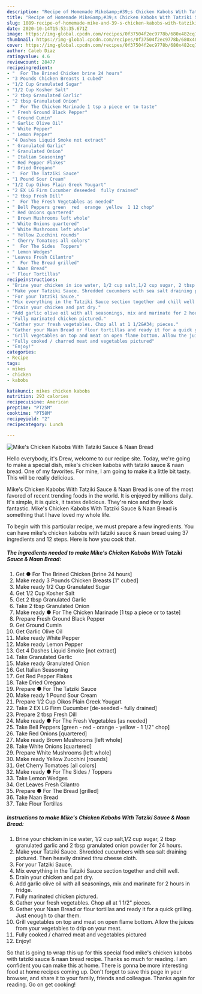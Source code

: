```yaml
---
description: "Recipe of Homemade Mike&amp;#39;s Chicken Kabobs With Tatziki Sauce &amp;amp; Naan Bread"
title: "Recipe of Homemade Mike&amp;#39;s Chicken Kabobs With Tatziki Sauce &amp;amp; Naan Bread"
slug: 1089-recipe-of-homemade-mike-and-39-s-chicken-kabobs-with-tatziki-sauce-and-amp-naan-bread
date: 2020-10-14T15:53:35.671Z
image: https://img-global.cpcdn.com/recipes/0f37504f2ec9778b/680x482cq70/mikes-chicken-kabobs-with-tatziki-sauce-naan-bread-recipe-main-photo.jpg
thumbnail: https://img-global.cpcdn.com/recipes/0f37504f2ec9778b/680x482cq70/mikes-chicken-kabobs-with-tatziki-sauce-naan-bread-recipe-main-photo.jpg
cover: https://img-global.cpcdn.com/recipes/0f37504f2ec9778b/680x482cq70/mikes-chicken-kabobs-with-tatziki-sauce-naan-bread-recipe-main-photo.jpg
author: Caleb Diaz
ratingvalue: 4.6
reviewcount: 28477
recipeingredient:
- "  For The Brined Chicken brine 24 hours"
- "3 Pounds Chicken Breasts 1 cubed"
- "1/2 Cup Granulated Sugar"
- "1/2 Cup Kosher Salt"
- "2 tbsp Granulated Garlic"
- "2 tbsp Granulated Onion"
- "  For The Chicken Marinade 1 tsp a piece or to taste"
- " Fresh Ground Black Pepper"
- " Ground Cumin"
- " Garlic Olive Oil"
- " White Pepper"
- " Lemon Pepper"
- "4 Dashes Liquid Smoke not extract"
- " Granulated Garlic"
- " Granulated Onion"
- " Italian Seasoning"
- " Red Pepper Flakes"
- " Dried Oregano"
- "  For The Tatziki Sauce"
- "1 Pound Sour Cream"
- "1/2 Cup Oikos Plain Greek Yougart"
- "2 EX LG Firm Cucumber deseeded  fully drained"
- "2 tbsp Fresh Dill"
- "  For The Fresh Vegetables as needed"
- " Bell Peppers green  red  orange  yellow  1 12 chop"
- " Red Onions quartered"
- " Brown Mushrooms left whole"
- " White Onions quartered"
- " White Mushrooms left whole"
- " Yellow Zucchini rounds"
- " Cherry Tomatoes all colors"
- "  For The Sides  Toppers"
- " Lemon Wedges"
- "Leaves Fresh Cilantro"
- "  For The Bread grilled"
- " Naan Bread"
- " Flour Tortillas"
recipeinstructions:
- "Brine your chicken in ice water, 1/2 cup salt,1/2 cup sugar, 2 tbsp granulated garlic and 2 tbsp granulated onion powder for 24 hours."
- "Make your Tatziki Sauce. Shredded cucumbers with sea salt draining pictured. Then heavily drained thru cheese cloth."
- "For your Tatziki Sauce."
- "Mix everything in the Tatziki Sauce section together and chill well."
- "Drain your chicken and pat dry."
- "Add garlic olive oil with all seasonings, mix and marinate for 2 hours in fridge."
- "Fully marinated chicken pictured."
- "Gather your fresh vegetables. Chop all at 1 1/2&#34; pieces."
- "Gather your Naan Bread or flour tortillas and ready it for a quick grilling. Just enough to char them."
- "Grill vegetables on top and meat on open flame bottom. Allow the juices from your vegetables to drip on your meat."
- "Fully cooked / charred meat and vegetables pictured"
- "Enjoy!"
categories:
- Recipe
tags:
- mikes
- chicken
- kabobs

katakunci: mikes chicken kabobs 
nutrition: 293 calories
recipecuisine: American
preptime: "PT25M"
cooktime: "PT58M"
recipeyield: "2"
recipecategory: Lunch

---
```



![Mike&#39;s Chicken Kabobs With Tatziki Sauce &amp; Naan Bread](https://img-global.cpcdn.com/recipes/0f37504f2ec9778b/680x482cq70/mikes-chicken-kabobs-with-tatziki-sauce-naan-bread-recipe-main-photo.jpg)

Hello everybody, it's Drew, welcome to our recipe site. Today, we're going to make a special dish, mike&#39;s chicken kabobs with tatziki sauce &amp; naan bread. One of my favorites. For mine, I am going to make it a little bit tasty. This will be really delicious.



Mike&#39;s Chicken Kabobs With Tatziki Sauce &amp; Naan Bread is one of the most favored of recent trending foods in the world. It is enjoyed by millions daily. It's simple, it is quick, it tastes delicious. They're nice and they look fantastic. Mike&#39;s Chicken Kabobs With Tatziki Sauce &amp; Naan Bread is something that I have loved my whole life.


To begin with this particular recipe, we must prepare a few ingredients. You can have mike&#39;s chicken kabobs with tatziki sauce &amp; naan bread using 37 ingredients and 12 steps. Here is how you cook that.

<!--inarticleads1-->

##### The ingredients needed to make Mike&#39;s Chicken Kabobs With Tatziki Sauce &amp; Naan Bread:

1. Get  ● For The Brined Chicken [brine 24 hours]
1. Make ready 3 Pounds Chicken Breasts [1&#34; cubed]
1. Make ready 1/2 Cup Granulated Sugar
1. Get 1/2 Cup Kosher Salt
1. Get 2 tbsp Granulated Garlic
1. Take 2 tbsp Granulated Onion
1. Make ready  ● For The Chicken Marinade [1 tsp a piece or to taste]
1. Prepare  Fresh Ground Black Pepper
1. Get  Ground Cumin
1. Get  Garlic Olive Oil
1. Make ready  White Pepper
1. Make ready  Lemon Pepper
1. Get 4 Dashes Liquid Smoke [not extract]
1. Take  Granulated Garlic
1. Make ready  Granulated Onion
1. Get  Italian Seasoning
1. Get  Red Pepper Flakes
1. Take  Dried Oregano
1. Prepare  ● For The Tatziki Sauce
1. Make ready 1 Pound Sour Cream
1. Prepare 1/2 Cup Oikos Plain Greek Yougart
1. Take 2 EX LG Firm Cucumber [de-seeded - fully drained]
1. Prepare 2 tbsp Fresh Dill
1. Make ready  ● For The Fresh Vegetables [as needed]
1. Take  Bell Peppers [green - red - orange - yellow - 1 1/2&#34; chop]
1. Take  Red Onions [quartered]
1. Make ready  Brown Mushrooms [left whole]
1. Take  White Onions [quartered]
1. Prepare  White Mushrooms [left whole]
1. Make ready  Yellow Zucchini [rounds]
1. Get  Cherry Tomatoes [all colors]
1. Make ready  ● For The Sides / Toppers
1. Take  Lemon Wedges
1. Get Leaves Fresh Cilantro
1. Prepare  ● For The Bread [grilled]
1. Take  Naan Bread
1. Take  Flour Tortillas




<!--inarticleads2-->

##### Instructions to make Mike&#39;s Chicken Kabobs With Tatziki Sauce &amp; Naan Bread:

1. Brine your chicken in ice water, 1/2 cup salt,1/2 cup sugar, 2 tbsp granulated garlic and 2 tbsp granulated onion powder for 24 hours.
1. Make your Tatziki Sauce. Shredded cucumbers with sea salt draining pictured. Then heavily drained thru cheese cloth.
1. For your Tatziki Sauce.
1. Mix everything in the Tatziki Sauce section together and chill well.
1. Drain your chicken and pat dry.
1. Add garlic olive oil with all seasonings, mix and marinate for 2 hours in fridge.
1. Fully marinated chicken pictured.
1. Gather your fresh vegetables. Chop all at 1 1/2&#34; pieces.
1. Gather your Naan Bread or flour tortillas and ready it for a quick grilling. Just enough to char them.
1. Grill vegetables on top and meat on open flame bottom. Allow the juices from your vegetables to drip on your meat.
1. Fully cooked / charred meat and vegetables pictured
1. Enjoy!




So that is going to wrap this up for this special food mike&#39;s chicken kabobs with tatziki sauce &amp; naan bread recipe. Thanks so much for reading. I am confident you can make this at home. There is gonna be more interesting food at home recipes coming up. Don't forget to save this page in your browser, and share it to your family, friends and colleague. Thanks again for reading. Go on get cooking!
